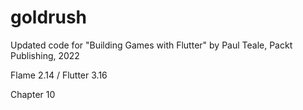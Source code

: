 # goldrush

Updated code for "Building Games with Flutter" by Paul Teale, Packt Publishing, 2022

Flame 2.14 / Flutter 3.16

Chapter 10
